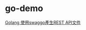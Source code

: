 # go-demo
[Golang 使用swaggo產生REST API文件](https://matthung0807.blogspot.com/2022/01/go-swaggo-generate-rest-api-docs.html)
